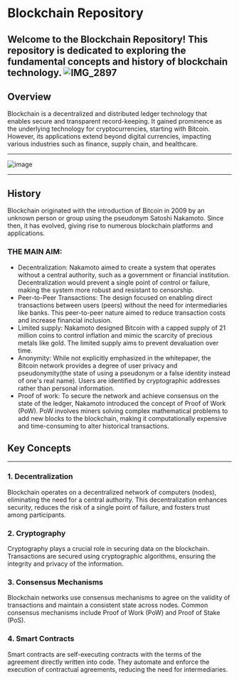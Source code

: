 # Blockchain Repository

Welcome to the Blockchain Repository! This repository is dedicated to exploring the fundamental concepts and history of blockchain technology.
![IMG_2897](https://github.com/Rudrakshrawal/BlockChain/assets/144530387/479a7881-a3cc-40f0-8d56-a2b61f5fa0ec)
---------------
## Overview

Blockchain is a decentralized and distributed ledger technology that enables secure and transparent record-keeping. It gained prominence as the underlying technology for cryptocurrencies, starting with Bitcoin. However, its applications extend beyond digital currencies, impacting various industries such as finance, supply chain, and healthcare.

------
![image](https://github.com/Rudrakshrawal/BlockChain/assets/144530387/87035489-2957-4922-9517-04805c545892)


-------------
## History

Blockchain originated with the introduction of Bitcoin in 2009 by an unknown person or group using the pseudonym Satoshi Nakamoto. Since then, it has evolved, giving rise to numerous blockchain platforms and applications.
### **THE MAIN AIM:**
* Decentralization: Nakamoto aimed to create a system that operates without a central authority, such as a government or financial institution. Decentralization would prevent a single point of control or failure, making the system more robust and resistant to censorship.
* Peer-to-Peer Transactions: The design focused on enabling direct transactions between users (peers) without the need for intermediaries like banks. This peer-to-peer nature aimed to reduce transaction costs and increase financial inclusion.
* Limited supply: Nakamoto designed Bitcoin with a capped supply of 21 million coins to control inflation and mimic the scarcity of precious metals like gold. The limited supply aims to prevent devaluation over time.
* Anonymity: While not explicitly emphasized in the whitepaper, the Bitcoin network provides a degree of user privacy and pseudonymity(the state of using a pseudonym or a false identity instead of one's real name). Users are identified by cryptographic addresses rather than personal information.
* Proof of work: To secure the network and achieve consensus on the state of the ledger, Nakamoto introduced the concept of Proof of Work (PoW). PoW involves miners solving complex mathematical problems to add new blocks to the blockchain, making it computationally expensive and time-consuming to alter historical transactions.
## Key Concepts
-----------
### 1. Decentralization

Blockchain operates on a decentralized network of computers (nodes), eliminating the need for a central authority. This decentralization enhances security, reduces the risk of a single point of failure, and fosters trust among participants.

### 2. Cryptography

Cryptography plays a crucial role in securing data on the blockchain. Transactions are secured using cryptographic algorithms, ensuring the integrity and privacy of the information.

### 3. Consensus Mechanisms

Blockchain networks use consensus mechanisms to agree on the validity of transactions and maintain a consistent state across nodes. Common consensus mechanisms include Proof of Work (PoW) and Proof of Stake (PoS).

### 4. Smart Contracts

Smart contracts are self-executing contracts with the terms of the agreement directly written into code. They automate and enforce the execution of contractual agreements, reducing the need for intermediaries.


